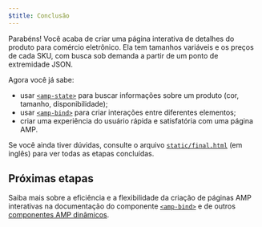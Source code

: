 ```yaml
---
$title: Conclusão
---
```


Parabéns! Você acaba de criar uma página interativa de detalhes do produto para comércio eletrônico. Ela tem tamanhos variáveis e os preços de cada SKU, com busca sob demanda a partir de um ponto de extremidade JSON.

Agora você já sabe:

- usar [`<amp-state>`](/pt_br/docs/reference/components/amp-bind.html#state) para buscar informações sobre um produto (cor, tamanho, disponibilidade);
- usar [`<amp-bind>`](/pt_br/docs/reference/components/amp-bind.html) para criar interações entre diferentes elementos;
- criar uma experiência do usuário rápida e satisfatória com uma página AMP.

Se você ainda tiver dúvidas, consulte o arquivo [`static/final.html`](https://github.com/googlecodelabs/advanced-interactivity-in-amp/blob/master/static/final.html) (em inglês) para ver todas as etapas concluídas.

## Próximas etapas

Saiba mais sobre a eficiência e a flexibilidade da criação de páginas AMP interativas na documentação do componente [`<amp-bind>`](/pt_br/docs/reference/components/amp-bind.html) e de outros [componentes AMP dinâmicos](/pt_br/docs/reference/components.html#dynamic-content).
 
